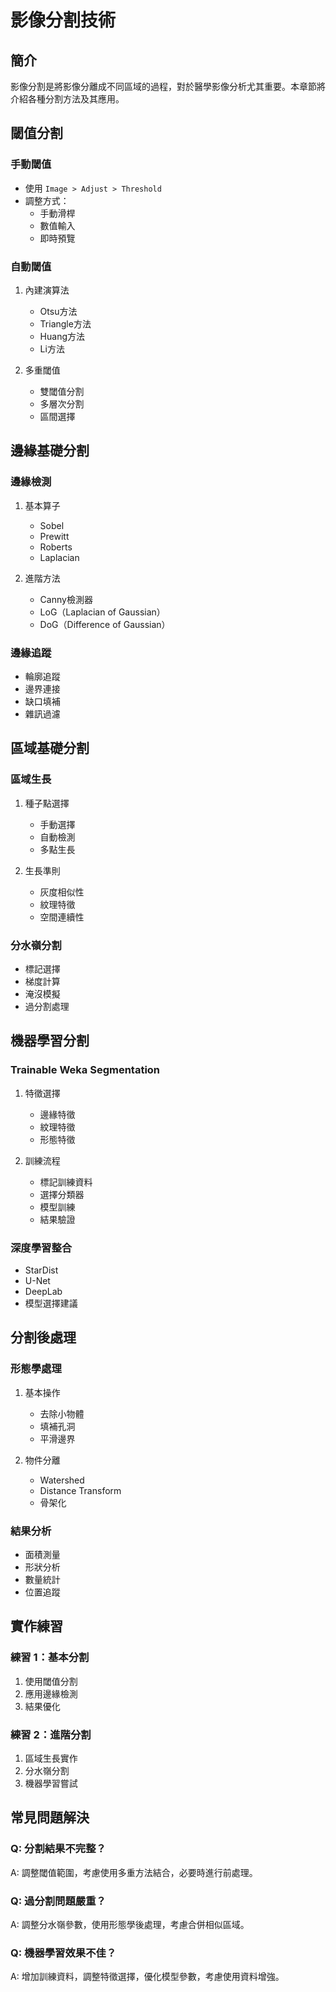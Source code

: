 # 影像分割技術

## 簡介
影像分割是將影像分離成不同區域的過程，對於醫學影像分析尤其重要。本章節將介紹各種分割方法及其應用。

## 閾值分割

### 手動閾值
- 使用 `Image > Adjust > Threshold`
- 調整方式：
  - 手動滑桿
  - 數值輸入
  - 即時預覽

### 自動閾值
1. 內建演算法
   - Otsu方法
   - Triangle方法
   - Huang方法
   - Li方法

2. 多重閾值
   - 雙閾值分割
   - 多層次分割
   - 區間選擇

## 邊緣基礎分割

### 邊緣檢測
1. 基本算子
   - Sobel
   - Prewitt
   - Roberts
   - Laplacian

2. 進階方法
   - Canny檢測器
   - LoG（Laplacian of Gaussian）
   - DoG（Difference of Gaussian）

### 邊緣追蹤
- 輪廓追蹤
- 邊界連接
- 缺口填補
- 雜訊過濾

## 區域基礎分割

### 區域生長
1. 種子點選擇
   - 手動選擇
   - 自動檢測
   - 多點生長

2. 生長準則
   - 灰度相似性
   - 紋理特徵
   - 空間連續性

### 分水嶺分割
- 標記選擇
- 梯度計算
- 淹沒模擬
- 過分割處理

## 機器學習分割

### Trainable Weka Segmentation
1. 特徵選擇
   - 邊緣特徵
   - 紋理特徵
   - 形態特徵

2. 訓練流程
   - 標記訓練資料
   - 選擇分類器
   - 模型訓練
   - 結果驗證

### 深度學習整合
- StarDist
- U-Net
- DeepLab
- 模型選擇建議

## 分割後處理

### 形態學處理
1. 基本操作
   - 去除小物體
   - 填補孔洞
   - 平滑邊界

2. 物件分離
   - Watershed
   - Distance Transform
   - 骨架化

### 結果分析
- 面積測量
- 形狀分析
- 數量統計
- 位置追蹤

## 實作練習

### 練習 1：基本分割
1. 使用閾值分割
2. 應用邊緣檢測
3. 結果優化

### 練習 2：進階分割
1. 區域生長實作
2. 分水嶺分割
3. 機器學習嘗試

## 常見問題解決

### Q: 分割結果不完整？
A: 調整閾值範圍，考慮使用多重方法結合，必要時進行前處理。

### Q: 過分割問題嚴重？
A: 調整分水嶺參數，使用形態學後處理，考慮合併相似區域。

### Q: 機器學習效果不佳？
A: 增加訓練資料，調整特徵選擇，優化模型參數，考慮使用資料增強。 